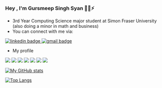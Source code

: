 ### Hey , I'm Gursmeep Singh Syan        👋🔭⚡
 - 3rd Year Computing Science major student at Simon Fraser University 
(also doing a minor in math and business)
- You can connect with me via:
<p>
  <a href="https://www.linkedin.com/in/gursmeep-singh-syan/">
   <img src="https://img.shields.io/badge/LinkedIn-0077B5?style=for-the-badge&logo=linkedin&logoColor=whitehttps://www.linkedin.com/in/gursmeep-singh-syan/" alt="linkedin badge">
  </a>
  <a href="mailto:gursmeep@gmail.com">
   <img src="https://img.shields.io/badge/Email%20-D14836?style=for-the-badge&logo=gmail&logoColor=white" alt="gmail badge">
  </a>
 </p>

- My profile

![](https://img.shields.io/badge/Python-blue)
![](https://img.shields.io/badge/C++-red)
![](https://img.shields.io/badge/C-green)
![](https://img.shields.io/badge/R-9cf)
![](https://img.shields.io/badge/Java-orange)
![](https://img.shields.io/badge/SQL-blue)
![](https://img.shields.io/badge/Git-inactive&?style=social&logo=appveyor)

[![My GitHub stats](https://github-readme-stats.vercel.app/api?username=gursmeepsyan&hide=issues,stars,prs&count_private=true&show_icons=true&theme=radical)
](https://github.com/anuraghazra/github-readme-stats)

[![Top Langs](https://github-readme-stats.vercel.app/api/top-langs/?username=gursmeepsyan&layout=compact&card_width=450)](https://github.com/anuraghazra/github-readme-stats)




<!--
**gursmeepsyan/gursmeepsyan** is a ✨ _special_ ✨ repository because its `README.md` (this file) appears on your GitHub profile.

Here are some ideas to get you started:

- 🔭 I’m currently working on ...
- 🌱 I’m currently learning ...
- 👯 I’m looking to collaborate on ...
- 🤔 I’m looking for help with ...
- 💬 Ask me about ...
- 📫 How to reach me: ...
- 😄 Pronouns: ...
- ⚡ Fun fact: ...
-->
